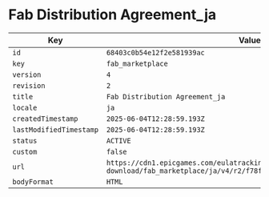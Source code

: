 # Fab Distribution Agreement_ja

| Key | Value |
| --- | ----- |
| `id` | `68403c0b54e12f2e581939ac` |
| `key` | `fab_marketplace` |
| `version` | `4` |
| `revision` | `2` |
| `title` | `Fab Distribution Agreement_ja` |
| `locale` | `ja` |
| `createdTimestamp` | `2025-06-04T12:28:59.193Z` |
| `lastModifiedTimestamp` | `2025-06-04T12:28:59.193Z` |
| `status` | `ACTIVE` |
| `custom` | `false` |
| `url` | `https://cdn1.epicgames.com/eulatracking-download/fab_marketplace/ja/v4/r2/f78f0896edfd7261b318814c2c59561e.pdf` |
| `bodyFormat` | `HTML` |
